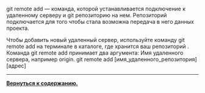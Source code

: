 git remote add — команда, которой устанавливается подключение к удаленному серверу и git репозиторию на нем. Репозиторий подключается для того чтобы стала возможна передача в него данных проекта.


Чтобы добавить новый удаленный сервер, используйте команду git remote add на терминале в каталоге, где хранится ваш репозиторий . Команда git remote add принимает два аргумента: Имя удаленного сервера, например origin. git remote add [имя_удаленного_репозитория] [адрес]

-----

[**Вернуться к содержанию.**](./readme.md)